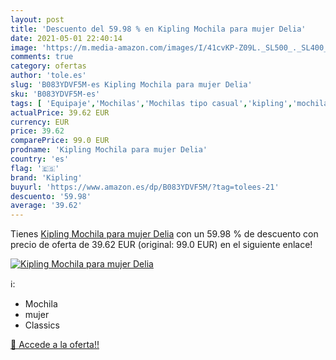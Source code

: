 ```yaml
---
layout: post
title: 'Descuento del 59.98 % en Kipling Mochila para mujer Delia'
date: 2021-05-01 22:40:14
image: 'https://m.media-amazon.com/images/I/41cvKP-Z09L._SL500_._SL400_.jpg'
comments: true
category: ofertas
author: 'tole.es'
slug: 'B083YDVF5M-es Kipling Mochila para mujer Delia'
sku: 'B083YDVF5M-es'
tags: [ 'Equipaje','Mochilas','Mochilas tipo casual','kipling','mochila', ]
actualPrice: 39.62 EUR
currency: EUR
price: 39.62
comparePrice: 99.0 EUR
prodname: 'Kipling Mochila para mujer Delia'
country: 'es'
flag: '🇪🇸'
brand: 'Kipling'
buyurl: 'https://www.amazon.es/dp/B083YDVF5M/?tag=tolees-21'
descuento: '59.98'
average: '39.62'
---
```


Tienes [Kipling Mochila para mujer Delia](https://www.amazon.es/dp/B083YDVF5M/?tag=tolees-21) con un 59.98 % de descuento con precio de oferta de 39.62 EUR (original: 99.0 EUR) en el siguiente enlace!

[![Kipling Mochila para mujer Delia](https://m.media-amazon.com/images/I/41cvKP-Z09L._SL500_._SL400_.jpg)](https://www.amazon.es/dp/B083YDVF5M/?tag=tolees-21)

ℹ️:

- Mochila
- mujer
- Classics

[🛒 Accede a la oferta!!](https://www.amazon.es/dp/B083YDVF5M/?tag=tolees-21)
